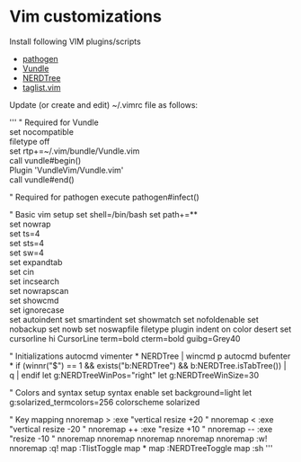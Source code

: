 # Vim customizations

Install following VIM plugins/scripts

* [pathogen](https://github.com/tpope/vim-pathogen)
* [Vundle](https://github.com/VundleVim/Vundle.vim)
* [NERDTree](https://github.com/scrooloose/nerdtree.git)
* [taglist.vim](http://www.vim.org/scripts/script.php?script_id=273)

Update (or create and edit) ~/.vimrc file as follows:

'''
" Required for Vundle                                
set nocompatible                                     
filetype off                                         
set rtp+=~/.vim/bundle/Vundle.vim                    
call vundle#begin()                                  
Plugin 'VundleVim/Vundle.vim'                        
call vundle#end()                                    

" Required for pathogen
execute pathogen#infect()

" Basic vim setup
set shell=/bin/bash
set path+=**       
set nowrap         
set ts=4           
set sts=4          
set sw=4           
set expandtab      
set cin            
set incsearch      
set nowrapscan     
set showcmd        
set ignorecase     
set autoindent
set smartindent
set showmatch
set nofoldenable
set nobackup
set nowb
set noswapfile
filetype plugin indent on
color desert
set cursorline
hi CursorLine term=bold cterm=bold guibg=Grey40

" Initializations
autocmd vimenter * NERDTree | wincmd p
autocmd bufenter * if (winnr("$") == 1 && exists("b:NERDTree") && b:NERDTree.isTabTree()) | q | endif
let g:NERDTreeWinPos="right"
let g:NERDTreeWinSize=30

" Colors and syntax setup
syntax enable
set background=light
let g:solarized_termcolors=256
colorscheme solarized

" Key mapping
nnoremap <silent> > :exe "vertical resize +20 " <CR>
nnoremap <silent> < :exe "vertical resize -20 " <CR>
nnoremap <silent> ++ :exe "resize +10 " <CR>
nnoremap <silent> -- :exe "resize -10 " <CR>
nnoremap <silent> <c-up> <C-W><C-K>
nnoremap <silent> <c-down> <C-W><C-J>
nnoremap <silent> <c-left> <C-W><C-H>
nnoremap <silent> <c-right> <C-W><C-L>
nnoremap <silent> <c-s> :w!<CR>
nnoremap <silent> <c-q> :q!<CR>
map <F2> :TlistToggle <CR>
map <F3> *
map <F4> :NERDTreeToggle <CR>
map <F1> :sh <CR>
'''
